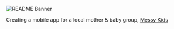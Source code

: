 ![README Banner](messy-kids-logo.png)

Creating a mobile app for a local mother & baby group, [Messy Kids](https://www.messykids.co.uk/)
